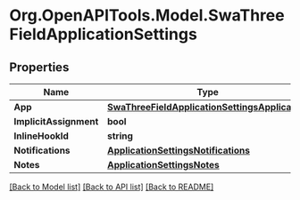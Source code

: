 # Org.OpenAPITools.Model.SwaThreeFieldApplicationSettings

## Properties

Name | Type | Description | Notes
------------ | ------------- | ------------- | -------------
**App** | [**SwaThreeFieldApplicationSettingsApplication**](SwaThreeFieldApplicationSettingsApplication.md) |  | [optional] 
**ImplicitAssignment** | **bool** |  | [optional] 
**InlineHookId** | **string** |  | [optional] 
**Notifications** | [**ApplicationSettingsNotifications**](ApplicationSettingsNotifications.md) |  | [optional] 
**Notes** | [**ApplicationSettingsNotes**](ApplicationSettingsNotes.md) |  | [optional] 

[[Back to Model list]](../README.md#documentation-for-models) [[Back to API list]](../README.md#documentation-for-api-endpoints) [[Back to README]](../README.md)

